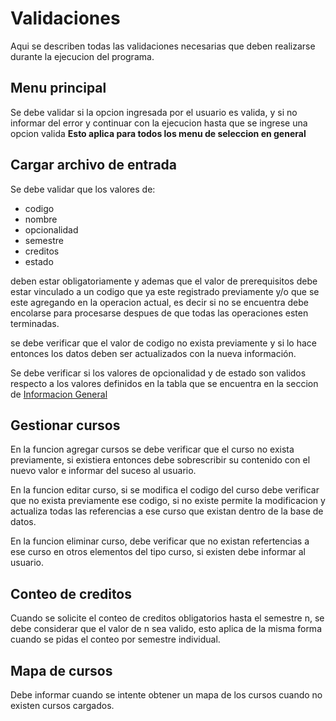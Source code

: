 # Validaciones

Aqui se describen todas las validaciones necesarias que deben realizarse durante
la ejecucion del programa.

## Menu principal

Se debe validar si la opcion ingresada por el usuario es valida, y si no informar del
error y continuar con la ejecucion hasta que se ingrese una opcion valida
**Esto aplica para todos los menu de seleccion en general**

## Cargar archivo de entrada

Se debe validar que los valores de:

- codigo
- nombre
- opcionalidad
- semestre
- creditos
- estado

deben estar obligatoriamente y ademas que el valor de prerequisitos debe estar vinculado
a un codigo que ya este registrado previamente y/o que se este agregando en la operacion
actual, es decir si no se encuentra debe encolarse para procesarse despues de que
todas las operaciones esten terminadas.

se debe verificar que el valor de codigo no exista previamente y si lo hace entonces
los datos deben ser actualizados con la nueva información.

Se debe verificar si los valores de opcionalidad y de estado son validos respecto
a los valores definidos en la tabla que se encuentra en la seccion de
[Informacion General](info_general.md)

## Gestionar cursos

En la funcion agregar cursos se debe verificar que el curso no exista previamente,
si existiera entonces debe sobrescribir su contenido con el nuevo valor e informar
del suceso al usuario.

En la funcion editar curso, si se modifica el codigo del curso debe verificar que
no exista previamente ese codigo, si no existe permite la modificacion y actualiza
todas las referencias a ese curso que existan dentro de la base de datos.

En la funcion eliminar curso, debe verificar que no existan refertencias a ese curso
en otros elementos del tipo curso, si existen debe informar al usuario.

## Conteo de creditos

Cuando se solicite el conteo de creditos obligatorios hasta el semestre n, se debe
considerar que el valor de n sea valido, esto aplica de la misma forma cuando se
pidas el conteo por semestre individual.

## Mapa de cursos

Debe informar cuando se intente obtener un mapa de los cursos cuando no existen
cursos cargados.
